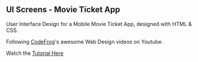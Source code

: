 ## UI Screens - Movie Ticket App

User Interface Design for a Mobile Movie Ticket App, designed with HTML & CSS.

Following [CodeFrog](https://www.youtube.com/channel/UCg68YtebcGaPeg2ITYd_7LQ)'s awesome Web Design videos on Youtube.

Watch the [Tutorial Here](https://www.youtube.com/watch?v=J94KI4gXK2w)